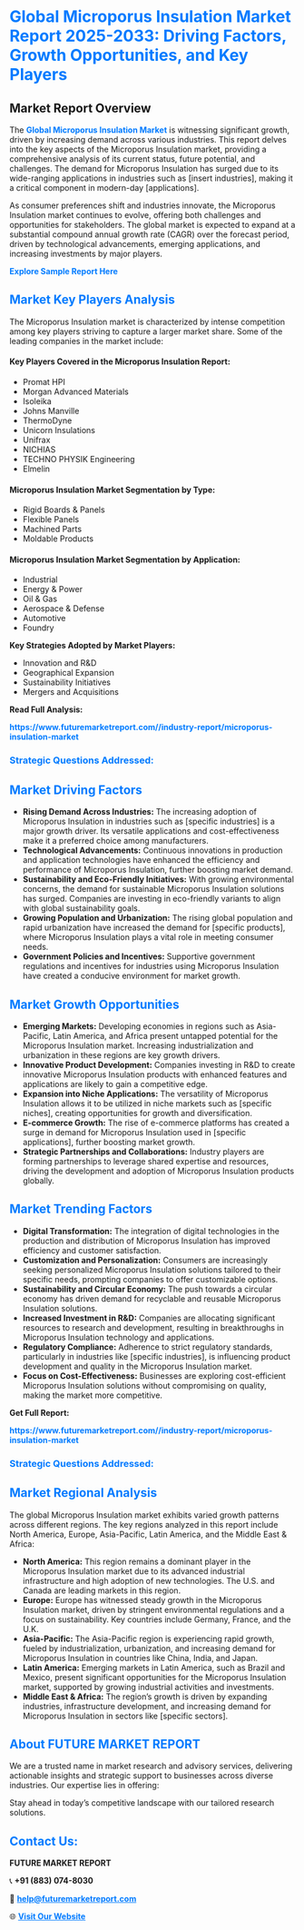 <h1 style="color: #007BFF;">Global Microporus Insulation Market Report 2025-2033: Driving Factors, Growth Opportunities, and Key Players</h1>

<section id="overview">
<h2>Market Report Overview</h2>
<p>The <a href="https://www.futuremarketreport.com//industry-report/microporus-insulation-market" style="color: #007BFF; text-decoration: none;"><strong>Global Microporus Insulation Market</strong></a> is witnessing significant growth, driven by increasing demand across various industries. This report delves into the key aspects of the Microporus Insulation market, providing a comprehensive analysis of its current status, future potential, and challenges. The demand for Microporus Insulation has surged due to its wide-ranging applications in industries such as [insert industries], making it a critical component in modern-day [applications].</p>
<p>As consumer preferences shift and industries innovate, the Microporus Insulation market continues to evolve, offering both challenges and opportunities for stakeholders. The global market is expected to expand at a substantial compound annual growth rate (CAGR) over the forecast period, driven by technological advancements, emerging applications, and increasing investments by major players.</p>
</section>

<section id="overview">
<p><a href="https://www.futuremarketreport.com//request-sample/reportId=50620" style="color: #007BFF; text-decoration: none;"><strong>Explore Sample Report Here</strong></a></p>
</section>

<section id="key-players">
<h2 style="color: #007BFF;">Market Key Players Analysis</h2>
<p>The Microporus Insulation market is characterized by intense competition among key players striving to capture a larger market share. Some of the leading companies in the market include:</p>
<h4>Key Players Covered in the Microporus Insulation Report:</h4>
<ul><li>Promat HPI</li><li>Morgan Advanced Materials</li><li>Isoleika</li><li>Johns Manville</li><li>ThermoDyne</li><li>Unicorn Insulations</li><li>Unifrax</li><li>NICHIAS</li><li>TECHNO PHYSIK Engineering</li><li>Elmelin</li></ul>
<h4>Microporus Insulation Market Segmentation by Type:</h4>
<ul><li>Rigid Boards &amp; Panels</li><li>Flexible Panels</li><li>Machined Parts</li><li>Moldable Products</li></ul>

<h4>Microporus Insulation Market Segmentation by Application:</h4>
<ul><li>Industrial</li><li>Energy &amp; Power</li><li>Oil &amp; Gas</li><li>Aerospace &amp; Defense</li><li>Automotive</li><li>Foundry</li></ul>
<p><strong>Key Strategies Adopted by Market Players:</strong></p>
<ul>
<li>Innovation and R&D</li>
<li>Geographical Expansion</li>
<li>Sustainability Initiatives</li>
<li>Mergers and Acquisitions</li>
</ul>
</section>

<section>
<p><strong>Read Full Analysis: </strong></p><a href="https://www.futuremarketreport.com//industry-report/microporus-insulation-market" style="color: #007BFF; text-decoration: none;"><strong>https://www.futuremarketreport.com//industry-report/microporus-insulation-market</strong></a>
<h3 style="color: #007BFF;">Strategic Questions Addressed:</h3>
</section>

<section id="driving-factors">
<h2 style="color: #007BFF;">Market Driving Factors</h2>
<ul>
<li><strong>Rising Demand Across Industries:</strong> The increasing adoption of Microporus Insulation in industries such as [specific industries] is a major growth driver. Its versatile applications and cost-effectiveness make it a preferred choice among manufacturers.</li>
<li><strong>Technological Advancements:</strong> Continuous innovations in production and application technologies have enhanced the efficiency and performance of Microporus Insulation, further boosting market demand.</li>
<li><strong>Sustainability and Eco-Friendly Initiatives:</strong> With growing environmental concerns, the demand for sustainable Microporus Insulation solutions has surged. Companies are investing in eco-friendly variants to align with global sustainability goals.</li>
<li><strong>Growing Population and Urbanization:</strong> The rising global population and rapid urbanization have increased the demand for [specific products], where Microporus Insulation plays a vital role in meeting consumer needs.</li>
<li><strong>Government Policies and Incentives:</strong> Supportive government regulations and incentives for industries using Microporus Insulation have created a conducive environment for market growth.</li>
</ul>
</section>

<section id="growth-opportunities">
<h2 style="color: #007BFF;">Market Growth Opportunities</h2>
<ul>
<li><strong>Emerging Markets:</strong> Developing economies in regions such as Asia-Pacific, Latin America, and Africa present untapped potential for the Microporus Insulation market. Increasing industrialization and urbanization in these regions are key growth drivers.</li>
<li><strong>Innovative Product Development:</strong> Companies investing in R&D to create innovative Microporus Insulation products with enhanced features and applications are likely to gain a competitive edge.</li>
<li><strong>Expansion into Niche Applications:</strong> The versatility of Microporus Insulation allows it to be utilized in niche markets such as [specific niches], creating opportunities for growth and diversification.</li>
<li><strong>E-commerce Growth:</strong> The rise of e-commerce platforms has created a surge in demand for Microporus Insulation used in [specific applications], further boosting market growth.</li>
<li><strong>Strategic Partnerships and Collaborations:</strong> Industry players are forming partnerships to leverage shared expertise and resources, driving the development and adoption of Microporus Insulation products globally.</li>
</ul>
</section>

<section id="trending-factors">
<h2 style="color: #007BFF;">Market Trending Factors</h2>
<ul>
<li><strong>Digital Transformation:</strong> The integration of digital technologies in the production and distribution of Microporus Insulation has improved efficiency and customer satisfaction.</li>
<li><strong>Customization and Personalization:</strong> Consumers are increasingly seeking personalized Microporus Insulation solutions tailored to their specific needs, prompting companies to offer customizable options.</li>
<li><strong>Sustainability and Circular Economy:</strong> The push towards a circular economy has driven demand for recyclable and reusable Microporus Insulation solutions.</li>
<li><strong>Increased Investment in R&D:</strong> Companies are allocating significant resources to research and development, resulting in breakthroughs in Microporus Insulation technology and applications.</li>
<li><strong>Regulatory Compliance:</strong> Adherence to strict regulatory standards, particularly in industries like [specific industries], is influencing product development and quality in the Microporus Insulation market.</li>
<li><strong>Focus on Cost-Effectiveness:</strong> Businesses are exploring cost-efficient Microporus Insulation solutions without compromising on quality, making the market more competitive.</li>
</ul>
</section>

<section>
<p><strong>Get Full Report: </strong></p><a href="https://www.futuremarketreport.com//industry-report/microporus-insulation-market" style="color: #007BFF; text-decoration: none;"><strong>https://www.futuremarketreport.com//industry-report/microporus-insulation-market</strong></a>
<h3 style="color: #007BFF;">Strategic Questions Addressed:</h3>
</section>


<section id="regional-analysis">
<h2 style="color: #007BFF;">Market Regional Analysis</h2>
<p>The global Microporus Insulation market exhibits varied growth patterns across different regions. The key regions analyzed in this report include North America, Europe, Asia-Pacific, Latin America, and the Middle East & Africa:</p>
<ul>
<li><strong>North America:</strong> This region remains a dominant player in the Microporus Insulation market due to its advanced industrial infrastructure and high adoption of new technologies. The U.S. and Canada are leading markets in this region.</li>
<li><strong>Europe:</strong> Europe has witnessed steady growth in the Microporus Insulation market, driven by stringent environmental regulations and a focus on sustainability. Key countries include Germany, France, and the U.K.</li>
<li><strong>Asia-Pacific:</strong> The Asia-Pacific region is experiencing rapid growth, fueled by industrialization, urbanization, and increasing demand for Microporus Insulation in countries like China, India, and Japan.</li>
<li><strong>Latin America:</strong> Emerging markets in Latin America, such as Brazil and Mexico, present significant opportunities for the Microporus Insulation market, supported by growing industrial activities and investments.</li>
<li><strong>Middle East & Africa:</strong> The region’s growth is driven by expanding industries, infrastructure development, and increasing demand for Microporus Insulation in sectors like [specific sectors].</li>
</ul>
</section>

<footer>
<h2 style="color: #007BFF;">About FUTURE MARKET REPORT</h2>
<p>We are a trusted name in market research and advisory services, delivering actionable insights and strategic support to businesses across diverse industries. Our expertise lies in offering:</p>

<p>Stay ahead in today’s competitive landscape with our tailored research solutions.</p>

<h2 style="color: #007BFF;">Contact Us:</h2>
<p><strong>FUTURE MARKET REPORT</strong></p>
<p>📞 <strong>+91 (883) 074-8030</strong></p>
<p>📧 <strong><a href="mailto:help@futuremarketreport.com" style="color: #007BFF;">help@futuremarketreport.com</a></strong></p>
<p>🌐 <strong><a href="https://www.futuremarketreport.com/" style="color: #007BFF;">Visit Our Website</a></strong></p>
</footer>